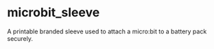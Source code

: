 # microbit_sleeve
A printable branded sleeve used to attach a micro:bit to a battery pack securely.
